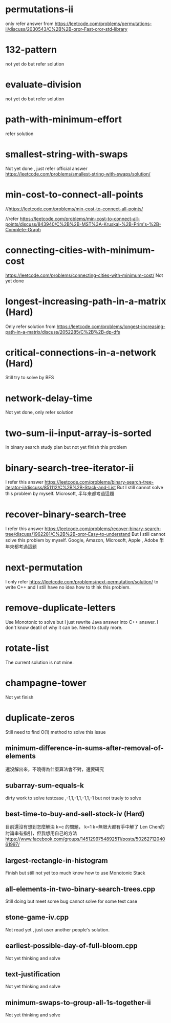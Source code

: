 
# permutations-ii
only refer answer from https://leetcode.com/problems/permutations-ii/discuss/2030543/C%2B%2B-oror-Fast-oror-std-library
# 132-pattern
not yet do but refer solution
# evaluate-division
not yet do but refer solution
# path-with-minimum-effort
refer solution

# smallest-string-with-swaps
Not yet done , just refer official answer
https://leetcode.com/problems/smallest-string-with-swaps/solution/


# min-cost-to-connect-all-points
//https://leetcode.com/problems/min-cost-to-connect-all-points/

//refer https://leetcode.com/problems/min-cost-to-connect-all-points/discuss/843940/C%2B%2B-MST%3A-Kruskal-%2B-Prim's-%2B-Complete-Graph

# connecting-cities-with-minimum-cost 
https://leetcode.com/problems/connecting-cities-with-minimum-cost/
Not yet done



# longest-increasing-path-in-a-matrix (Hard)
Only refer solution from https://leetcode.com/problems/longest-increasing-path-in-a-matrix/discuss/2052285/C%2B%2B-dp-dfs

# critical-connections-in-a-network (Hard)
Still try to solve by BFS
# network-delay-time 
Not yet done, only refer solution 
# two-sum-ii-input-array-is-sorted
In binary search study plan but not yet finish this problem
# binary-search-tree-iterator-ii
I refer this answer
https://leetcode.com/problems/binary-search-tree-iterator-ii/discuss/851112/C%2B%2B-Stack-and-List
But I still cannot solve this problem by myself. Microsoft, 半年來都考過這題
# recover-binary-search-tree
I refer this answer
https://leetcode.com/problems/recover-binary-search-tree/discuss/1962281/C%2B%2B-oror-Easy-to-understand
But I still cannot solve this problem by myself. Google, Amazon, Microsoft, Apple , Adobe 半年來都考過這題
# next-permutation
I only refer https://leetcode.com/problems/next-permutation/solution/ to write C++
and I still have no idea how to think this problem.
# remove-duplicate-letters 
Use Monotonic to solve but I just rewrite Java answer into C++ answer. 
I don't know deatil of why it can be. Need to study more.
# rotate-list
The current solution is not mine.

# champagne-tower
Not yet finish

# duplicate-zeros 
Still need to find O(1) method to solve this issue

## minimum-difference-in-sums-after-removal-of-elements
還沒解出來，不曉得為什麼算法會不對，還要研究

## subarray-sum-equals-k
dirty work to solve testcase ,-1,1,-1,1,-1,1,-1 but not truely to solve

## best-time-to-buy-and-sell-stock-iv (Hard)
目前還沒有想到怎麼解決 k=c 的問題， k=1 k=無限大都有手中解了 
Len Chen的討論串有指引，但我想用自己的方法
https://www.facebook.com/groups/1451299754892511/posts/5026271204061997/

## largest-rectangle-in-histogram
Finish but still not yet too much know how to use Monotonic Stack

## all-elements-in-two-binary-search-trees.cpp
Still doing but meet some bug cannot solve for some test case

## stone-game-iv.cpp
Not read yet , just user another people's solution. 

## earliest-possible-day-of-full-bloom.cpp
Not yet thinking and solve

## text-justification
Not yet thinking and solve

## minimum-swaps-to-group-all-1s-together-ii
Not yet thinking and solve

